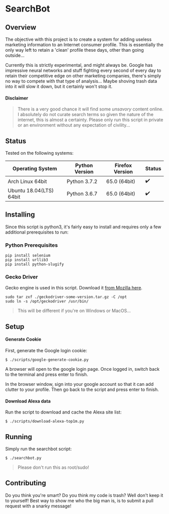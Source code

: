 # SearchBot

## Overview

The objective with this project is to create a system for adding useless marketing information to an Internet consumer profile. This is essentially the only way left to retain a 'clean' profile these days, other than going outside... 

Currently this is strictly experimental, and might always be. Google has impressive neural networks and stuff fighting every second of every day to retain their competitive edge on other marketing companies, there's simply no way to compete with that type of analysis... Maybe shoving trash data into it will slow it down, but it certainly won't stop it. 

#### Disclaimer
> There is a very good chance it will find some _unsavory_ content online. I absolutely do not curate search terms so given the nature of the internet, this is almost a certainty. Please only run this script in private or an environment without any expectation of civility... 

## Status

Tested on the following systems: 

Operating System        | Python Version | Firefox Version | Status
----------------------- | -------------- | --------------- | ------
Arch Linux 64bit        | Python 3.7.2   | 65.0 (64bit)    | :heavy_check_mark:
Ubuntu 18.04(LTS) 64bit | Python 3.6.7   | 65.0 (64bit)    | :heavy_check_mark:

## Installing

Since this script is python3, it's fairly easy to install and requires only a few additional prerequisites to run: 

### Python Prerequisites

    pip install selenium
    pip install urllib3
    pip install python-slugify

### Gecko Driver

Gecko engine is used in this script. Download it [from Mozilla here](https://github.com/mozilla/geckodriver/releases). 

    sudo tar zxf ./geckodriver-some-version.tar.gz -C /opt
    sudo ln -s /opt/geckodriver /usr/bin/

> This will be different if you're on Windows or MacOS...



## Setup

#### Generate Cookie

First, generate the Google login cookie: 

    $ ./scripts/google-generate-cookie.py

A browser will open to the google login page. Once logged in, switch back to the terminal and press enter to finish. 

In the browser window, sign into your google account so that it can add clutter to your profile. Then go back to the script and press enter to finish. 

#### Download Alexa data

Run the script to download and cache the Alexa site list: 

    $ ./scripts/download-alexa-top1m.py



## Running

Simply run the searchbot script: 

    $ ./searchbot.py

> Please don't run this as root/sudo!

## Contributing

Do you think you're smart? Do you think my code is trash? Well don't keep it to yourself! Best way to show me who the big man is, is to submit a pull request with a snarky message!
